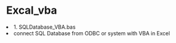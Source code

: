 # Excal_vba

<li>1. SQLDatabase_VBA.bas </li>
<li>connect SQL Database from ODBC or system with VBA in Excel</li>

